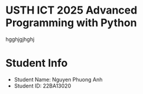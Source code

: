 USTH ICT 2025 Advanced Programming with Python
=====================================================
hgghjgjhghj

Student Info
=========================

* Student Name: Nguyen Phuong Anh
* Student ID: 22BA13020

